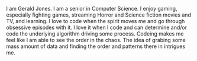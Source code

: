 I am Gerald Jones. I am a senior in Computer Science. I enjoy gaming, especially fighting games, streaming Horror and Science fiction
movies and TV, and learning. I love to code when the spirit moves me and go through obsessive episodes with it. I love it when
I code and can determine and/or code the underlying algorithm driving some process. Codeing makes me feel like I am able to see the order 
in the chaos. The idea of grabing some mass amount of data and finding the order and patterns there in intrigues me. 
